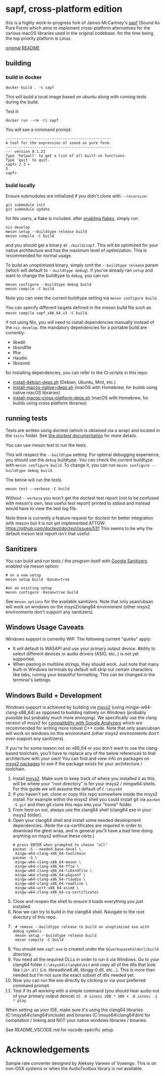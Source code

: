 # sapf, cross-platform edition

this is a highly work-in-progress fork of James McCartney's [sapf](https://github.com/lfnoise/sapf) (Sound As Pure Form) which aims to implement cross-platform alternatives for the various macOS libraries used in the original codebase. for the time being, the top priority platform is Linux.

[original README](README.txt)

## building

### build in docker

```shell
docker build . -t sapf 
```

This will build a local image based on ubuntu along with running tests during the build.

Test it:

```shell
docker run --rm -ti sapf
```

You will see a command prompt:
```
------------------------------------------------                                                                        
A tool for the expression of sound as pure form.
------------------------------------------------
--- version 0.1.21
Type 'helpall' to get a list of all built-in functions.
Type 'quit' to quit.
sapf> 2 3 +
5
sapf> 
```

### build locally

Ensure submodules are initialized if you didn't clone with `--recursive`:
```shell
git submodule init
git submodule update
```

for Nix users, a flake is included. after [enabling flakes](https://nixos.wiki/wiki/Flakes), simply run:

```shell
nix develop
meson setup --buildtype release build
meson compile -C build
```

and you should get a binary at `./build/sapf`. This will be optimized for your
native architecture and has the maximum level of optimization. This is recommended for
normal usage. 

To build an
unoptimized binary, simply omit the `--buildtype release` param (which will default to
`--buildtype debug`). If you've already ran `setup` and want to change the buildtype to `debug`, you can run
```shell
meson configure --buildtype debug build
meson compile -C build
```
Note you can view the current buildtype setting via `meson configure build`.

You can specify different targets defined in the meson.build file such as `meson compile sapf_x86_64_v3 -C build`.

if not using Nix, you will need to install dependencies manually instead of the `nix develop`. the mandatory dependencies for a portable build are currently:

- libedit
- libsndfile
- fftw
- rtaudio
- libxsimd

for installing dependencies, you can refer to the CI scripts in this repo:

- [install-debian-deps.sh](.github/scripts/install-debian-deps.sh) (Debian, Ubuntu, Mint, etc.)
- [install-macos-native=deps.sh](.github/scripts/install-macos-native-deps.sh) (macOS with Homebrew, for builds using native macOS libraries)
- [install-macos-cross-platform-deps.sh](.github/scripts/install-macos-cross-platform-deps.sh) (macOS with Homebrew, for builds using cross platform libraries)

## running tests
Tests are written using doctest (which is obtained via a wrap) and located in the `tests` folder.
See [the doctest documentation](https://github.com/doctest/doctest/tree/master?tab=readme-ov-file#documentation) for more details.

You can use meson test to run the tests.

This will respect the `--buildtype` setting. For optimal debugging experience,
you should use the `debug` buildtype. You can check the current buildtype with
`meson configure build`. To change it, you can run `meson configure --buildtype debug build`.

The below will run the tests
```shell
meson test --verbose -C build
```
Without `--verbose` you won't get the doctest test report (not to be confused with meson's
own, less useful test report) printed to stdout and instead would have to view the test
log file.

Note there is currently a feature request for doctest for better integration 
with meson but it is not yet implemented ATTOW: https://github.com/doctest/doctest/issues/531
This seems to be why the default meson test report isn't that useful.

## Sanitizers

You can build and run tests / the program itself with [Google Sanitizers](https://github.com/google/sanitizers) enabled
via meson option:
```shell
# on a new setup
meson setup build -Dasan=true

#on an existing setup
meson configure -Dasan=true build
```

See `meson.options` for the available sanitizers. Note that only asan/ubsan will work on windows on
the msys2/clang64 environment (other msys2 environments don't support any sanitizers).

## Windows Usage Caveats

Windows support is currently WIP. The following current "quirks" apply:

- It will default to WASAPI and use your primary output device. Ability to select different devices or audio drivers (ASIO, etc..) is not yet supported.
- When pasting in multiline strings, they should work. Just note that many built-in Windows terminals by default will strip out certain characters like tabs,
    ruining your beautiful formatting. This can be changed in the terminal's settings.

## Windows Build + Development

Windows support is achieved by building via [msys2](https://www.msys2.org/) (using mingw-w64-clang-x86_64) 
as opposed to building natively on Windows (probably possible but probably much more annoying).
We specifically use the clang version of msys2 for [compatibility with Google Analyzers](https://github.com/msys2/MINGW-packages/issues/3163#issuecomment-2451639935)
which are recommended for writing more robust C++ code.
Note that only asan/ubsan will work on windows on
this environment (other msys2 environments don't even support any sanitizers).

If you're for some reason not on x86_64 or you don't want to use the clang-based toolchain, 
you'll have to replace any of the below references to that architecture with your own! 
You can find and view info on packages on [msys2 packages](https://packages.msys2.org/queue) to see if the package exists for your architecture / toolchain. 

1. Install [msys2](https://www.msys2.org/). Make sure to keep track of where you installed it as this will be where your
"root directory" is for your msys2 / mingw64 shells. For this guide we will assume the default of `C:\msys64`
2. If you haven't yet, clone or copy this repo somewhere inside the msys2 install. For example within the msys2 shell you could install git via
`pacman -S git` and then git clone this repo into your "home" folder.
3. From here on out, always use the clang64 shell (clang64.exe in your msys2 folder).
4. Open your clang64 shell and install some needed development dependencies.
    (Note the ca-certificates are required in order to download the gtest wrap, and in general you'll
    have a bad time doing anything on msys2 without these certs.)
   ```shell
   # press ENTER when prompted to choose "all"
   pacman -S --needed base-devel \
    mingw-w64-clang-x86_64-toolchain
   pacman -S \
    mingw-w64-clang-x86_64-meson \
    mingw-w64-clang-x86_64-fftw \
    mingw-w64-clang-x86_64-libsndfile \
    mingw-w64-clang-x86_64-pkgconf \
    mingw-w64-clang-x86_64-rtaudio \
    mingw-w64-clang-x86_64-readline \
    mingw-w64-ucrt-x86_64-xsimd \
    mingw-w64-clang-x86_64-ca-certificates
   ```
5. Close and reopen the shell to ensure it loads everything you just installed. 
6. Now we can try to build in the clang64 shell.
Navigate to the root directory of this repo.
7. ```shell
    # remove --buildtype release to build an unoptimized exe with debug symbols
    meson setup --buildtype release build 
    meson compile -C build
    ```
8. You should see `sapf.exe` is created under the `${workspaceFolder}/build` directory.
9. You need all the required DLLs in order to run it via Windows. Go to your clang64 folder `C:\msys64\clang64\bin`
and copy all of the dlls that look like `lib*.dll` (i.e. libreadline8.dll, libogg-0.dll, etc...). This is
more than needed but I'm not sure the exact subset of dlls needed yet.
10. Now you can run the exe directly by clicking or via your preferred command prompt.
11. Test if its all working with a simple command (you should hear audio out of your primary output device)
`15 .0 sinosc 200 * 300 + .0 sinosc .1 * play`

When setting up your IDE, make sure it's using the clang64 libraries (C:\msys64\clang64\include)
and binaries (C:\msys64\clang64\bin) for compilation / linking and NOT your native windows libraries / binaries.

See README_VSCODE.md for vscode-specific setup.

# Acknowledgements

Sample rate converter designed by Aleksey Vaneev of Voxengo.
This is on non-OSX systems or when the AudioToolbox library is not available.
